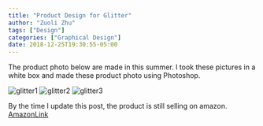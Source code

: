 ```yaml
---
title: "Product Design for Glitter"
author: "Zuoli Zhu"
tags: ["Design"]
categories: ["Graphical Design"]
date: 2018-12-25T19:30:55-05:00
---
```


The product photo below are made in this summer. I took these pictures in a white box and made these product photo using Photoshop.

![glitter1](/images/graphicaldesign/glitter1.jpg)
![glitter2](/images/graphicaldesign/glitter2.jpg)
![glitter3](/images/graphicaldesign/glitter3.jpg)


By the time I update this post, the product is still selling on amazon.
[AmazonLink](https://www.amazon.com/dp/B07GL3DQK4/ref=twister_B07FNW6F4F?_encoding=UTF8&th=1)